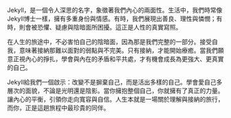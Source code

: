 Jekyll，是一個令人深思的名字，象徵著我們內心的兩面性。生活中，我們時常像Jekyll博士一樣，擁有多重身份與情感。有時，我們展現出善良、理性與憐憫；有時，則會被恐懼、疑慮與陰暗面所困擾。這正是人性的真實寫照。

在人生的旅途中，不必害怕自己的陰暗面，因為那是我們完整的一部分。接受自我，意味著接納那難以面對的弱點與不完美。只有接納，才能開始療癒。當我們願意正視內心的掙扎，學會與內在的矛盾和平共處，才有機會成長為更強大、更真實的自己。

Jekyll給我們一個啟示：改變不是摒棄自己，而是活出多樣的自己。學會愛自己多層次的面貌，不論是光明還是陰影。當你擁抱整個自己，你就擁有了真正的力量。讓內心的平衡，引領你走向寬容與自信。人生本就是一場關於理解與接納的旅行，而你，正是這趟旅程中最珍貴的同伴。